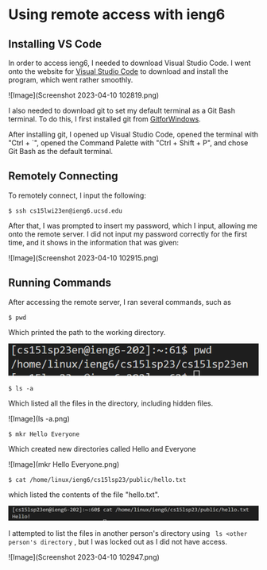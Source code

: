 # Using remote access with ieng6

## Installing VS Code
In order to access ieng6, I needed to download Visual Studio Code. I went onto the website for [Visual Studio Code](https://code.visualstudio.com/) to download and install the program, which went rather smoothly. 

![Image](Screenshot 2023-04-10 102819.png)

I also needed to download git to set my default terminal as a Git Bash terminal. To do this, I first installed git from [GitforWindows](https://gitforwindows.org). 

After installing git, I opened up Visual Studio Code, opened the terminal with "Ctrl + `", opened the Command Palette with "Ctrl + Shift + P", and chose Git Bash as the default terminal. 

## Remotely Connecting
To remotely connect, I input the following:
```
$ ssh cs15lwi23en@ieng6.ucsd.edu
```

After that, I was prompted to insert my password, which I input, allowing me onto the remote server. I did not input my password correctly for the first time, and it shows in the information that was given:

![Image](Screenshot 2023-04-10 102915.png)

## Running Commands

After accessing the remote server, I ran several commands, such as
```
$ pwd
```

Which printed the path to the working directory.

![Image](pwd.png)

```
$ ls -a
```

Which listed all the files in the directory, including hidden files. 


![Image](ls -a.png)

```
$ mkr Hello Everyone
```

Which created new directories called Hello and Everyone

![Image](mkr Hello Everyone.png)

```
$ cat /home/linux/ieng6/cs15lsp23/public/hello.txt
```
which listed the contents of the file "hello.txt".

![Image](cat.png)

I attempted to list the files in another person's directory using ``` ls <other person's directory``` , but I was locked out as I did not have access.

![Image](Screenshot 2023-04-10 102947.png)

